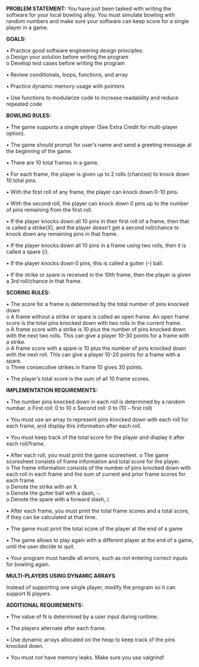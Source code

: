 **PROBLEM STATEMENT:**
You have just been tasked with writing the software for your local bowling alley. You must simulate
bowling with random numbers and make sure your software can keep score for a single player in a
game.

**GOALS:**

• Practice good software engineering design principles:  
  o Design your solution before writing the program  
  o Develop test cases before writing the program

• Review conditionals, loops, functions, and array

• Practice dynamic memory usage with pointers

• Use functions to modularize code to increase readability and reduce repeated code


**BOWLING RULES:**

• The game supports a single player (See Extra Credit for multi-player option).

• The game should prompt for user’s name and send a greeting message at the beginning of the game.

• There are 10 total frames in a game.

• For each frame, the player is given up to 2 rolls (chances) to knock down 10 total pins.

• With the first roll of any frame, the player can knock down 0-10 pins.

• With the second roll, the player can knock down 0 pins up to the number of pins remaining from the first roll.

• If the player knocks down all 10 pins in their first roll of a frame, then that is called a strike(X), and the player doesn’t get a second roll/chance to knock down any remaining pins in that frame.

• If the player knocks down all 10 pins in a frame using two rolls, then it is called a spare (/).

• If the player knocks down 0 pins, this is called a gutter (-) ball.

• If the strike or spare is received in the 10th frame, then the player is given a 3rd roll/chance in that frame.

**SCORING RULES:**

• The score for a frame is determined by the total number of pins knocked down  
  o A frame without a strike or spare is called an open frame. An open frame score is the total pins knocked down with two rolls in the current frame.  
  o A frame score with a strike is 10 plus the number of pins knocked down with the next two rolls. This can give a player 10-30 points for a frame with a strike.  
  o A frame score with a spare is 10 plus the number of pins knocked down with the next roll. This can give a player 10-20 points for a frame with a spare.  
  o Three consecutive strikes in frame 10 gives 30 points.  
 
• The player’s total score is the sum of all 10 frame scores.

**IMPLEMENTATION REQUIREMENTS:**

• The number pins knocked down in each roll is determined by a random number.
  o First roll: 0 to 10
  o Second roll: 0 to (10 – first roll)

• You must use an array to represent pins knocked down with each roll for each frame, and display this information after each roll.

• You must keep track of the total score for the player and display it after each roll/frame.

• After each roll, you must print the game scoresheet.
  o The game scoresheet consists of frame information and total score for the player.  
  o The frame information consists of the number of pins knocked down with each roll in each frame and the sum of current and prior frame scores for each frame  
  o Denote the strike with an X.  
  o Denote the gutter ball with a dash, -.  
  o Denote the spare with a forward slash, /.  

• After each frame, you must print the total frame scores and a total score, if they can be calculated at that time.

• The game must print the total score of the player at the end of a game

• The game allows to play again with a different player at the end of a game, until the user decide to quit.

• Your program must handle all errors, such as not entering correct inputs for bowling again.

**MULTI-PLAYERS USING DYNAMIC ARRAYS** 

Instead of supporting one single player, modify the program so it can support N players.

**ADDITIONAL REQUIREMENTS:**

• The value of N is determined by a user input during runtime.

• The players alternate after each frame.

• Use dynamic arrays allocated on the heap to keep track of the pins knocked down.

• You must not have memory leaks. Make sure you use valgrind! 
